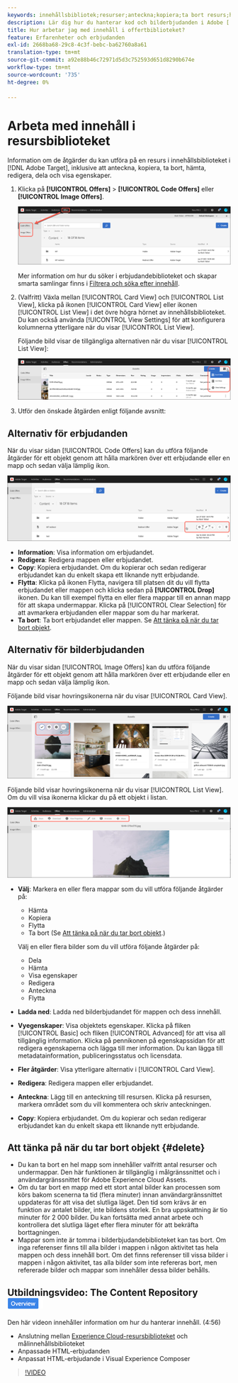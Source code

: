 ```yaml
---
keywords: innehållsbibliotek;resurser;anteckna;kopiera;ta bort resurs;hämta resurs;redigera innehåll;dela kort;visa innehållsegenskaper
description: Lär dig hur du hanterar kod och bilderbjudanden i Adobe [!DNL Target] Erbjudandebiblioteket. Lär dig hur du visar information om ett erbjudande och hur du redigerar, kopierar, flyttar eller tar bort erbjudanden.
title: Hur arbetar jag med innehåll i offertbiblioteket?
feature: Erfarenheter och erbjudanden
exl-id: 2668ba68-29c8-4c3f-bebc-ba62760a8a61
translation-type: tm+mt
source-git-commit: a92e88b46c72971d5d3c752593d651d8290b674e
workflow-type: tm+mt
source-wordcount: '735'
ht-degree: 0%

---
```


# Arbeta med innehåll i resursbiblioteket

Information om de åtgärder du kan utföra på en resurs i innehållsbiblioteket i [!DNL Adobe Target], inklusive att anteckna, kopiera, ta bort, hämta, redigera, dela och visa egenskaper.

1. Klicka på **[!UICONTROL Offers]** > **[!UICONTROL Code Offers]** eller **[!UICONTROL Image Offers]**.

   ![Flikarna Koderbjudanden och Bilderbjudanden](/help/c-experiences/c-manage-content/assets/offers-both.png)

   Mer information om hur du söker i erbjudandebiblioteket och skapar smarta samlingar finns i [Filtrera och söka efter innehåll](/help/c-experiences/c-manage-content/filter-and-search-content.md#concept_3B59B8F025BF4CEA82ECC5199D365276).

1. (Valfritt) Växla mellan [!UICONTROL Card View] och [!UICONTROL List View], klicka på ikonen [!UICONTROL Card View] eller ikonen [!UICONTROL List View] i det övre högra hörnet av innehållsbiblioteket. Du kan också använda [!UICONTROL View Settings] för att konfigurera kolumnerna ytterligare när du visar [!UICONTROL List View].

   Följande bild visar de tillgängliga alternativen när du visar [!UICONTROL List View]:

   ![Alternativ för listvy](/help/c-experiences/c-manage-content/assets/view-settings-options.png)

1. Utför den önskade åtgärden enligt följande avsnitt:

## Alternativ för erbjudanden

När du visar sidan [!UICONTROL Code Offers] kan du utföra följande åtgärder för ett objekt genom att hålla markören över ett erbjudande eller en mapp och sedan välja lämplig ikon.

![Hovringsikoner på fliken Koderbjudanden](/help/c-experiences/c-manage-content/assets/code-offers-hover-icons.png)

* **Information**: Visa information om erbjudandet.
* **Redigera**: Redigera mappen eller erbjudandet.
* **Copy**: Kopiera erbjudandet. Om du kopierar och sedan redigerar erbjudandet kan du enkelt skapa ett liknande nytt erbjudande.
* **Flytta**: Klicka på ikonen Flytta, navigera till platsen dit du vill flytta erbjudandet eller mappen och klicka sedan på  **[!UICONTROL Drop]** ikonen. Du kan till exempel flytta en eller flera mappar till en annan mapp för att skapa undermappar. Klicka på [!UICONTROL Clear Selection] för att avmarkera erbjudanden eller mappar som du har markerat.
* **Ta bort**: Ta bort erbjudandet eller mappen. Se [Att tänka på när du tar bort objekt](#delete).

## Alternativ för bilderbjudanden

När du visar sidan [!UICONTROL Image Offers] kan du utföra följande åtgärder för ett objekt genom att hålla markören över ett erbjudande eller en mapp och sedan välja lämplig ikon.

Följande bild visar hovringsikonerna när du visar [!UICONTROL Card View].

![Hovringsikoner på fliken Bilderbjudanden i kortvyn](/help/c-experiences/c-manage-content/assets/image-offers-hover-icons.png)

Följande bild visar hovringsikonerna när du visar [!UICONTROL List View]. Om du vill visa ikonerna klickar du på ett objekt i listan.

![Hovringsikoner på fliken Bilderbjudanden i listvyn](/help/c-experiences/c-manage-content/assets/list-view-hover.png)

* **Välj**: Markera en eller flera mappar som du vill utföra följande åtgärder på:

   * Hämta
   * Kopiera
   * Flytta
   * Ta bort (Se [Att tänka på när du tar bort objekt](#delete).)

   Välj en eller flera bilder som du vill utföra följande åtgärder på:

   * Dela
   * Hämta
   * Visa egenskaper
   * Redigera
   * Anteckna
   * Flytta


* **Ladda ned**: Ladda ned bilderbjudandet för mappen och dess innehåll.
* **Vyegenskaper**: Visa objektets egenskaper. Klicka på fliken [!UICONTROL Basic] och fliken [!UICONTROL Advanced] för att visa all tillgänglig information. Klicka på pennikonen på egenskapssidan för att redigera egenskaperna och lägga till mer information. Du kan lägga till metadatainformation, publiceringsstatus och licensdata.
* **Fler åtgärder**: Visa ytterligare alternativ i  [!UICONTROL Card View].
* **Redigera**: Redigera mappen eller erbjudandet.
* **Anteckna**: Lägg till en anteckning till resursen. Klicka på resursen, markera området som du vill kommentera och skriv anteckningen.
* **Copy**: Kopiera erbjudandet. Om du kopierar och sedan redigerar erbjudandet kan du enkelt skapa ett liknande nytt erbjudande.

## Att tänka på när du tar bort objekt {#delete}

* Du kan ta bort en hel mapp som innehåller valfritt antal resurser och undermappar. Den här funktionen är tillgänglig i målgränssnittet och i användargränssnittet för Adobe Experience Cloud Assets.
* Om du tar bort en mapp med ett stort antal bilder kan processen som körs bakom scenerna ta tid (flera minuter) innan användargränssnittet uppdateras för att visa det slutliga läget. Den tid som krävs är en funktion av antalet bilder, inte bildens storlek. En bra uppskattning är tio minuter för 2 000 bilder. Du kan fortsätta med annat arbete och kontrollera det slutliga läget efter flera minuter för att bekräfta borttagningen.
* Mappar som inte är tomma i bilderbjudandebiblioteket kan tas bort. Om inga referenser finns till alla bilder i mappen i någon aktivitet tas hela mappen och dess innehåll bort. Om det finns referenser till vissa bilder i mappen i någon aktivitet, tas alla bilder som inte refereras bort, men refererade bilder och mappar som innehåller dessa bilder behålls.

## Utbildningsvideo: The Content Repository ![Overview badge](/help/assets/overview.png)

Den här videon innehåller information om hur du hanterar innehåll. (4:56)

* Anslutning mellan [Experience Cloud-resursbiblioteket](https://experienceleague.adobe.com/docs/core-services/interface/assets/creative-cloud.html) och målinnehållsbiblioteket
* Anpassade HTML-erbjudanden
* Anpassat HTML-erbjudande i Visual Experience Composer

>[!VIDEO](https://video.tv.adobe.com/v/17387)
